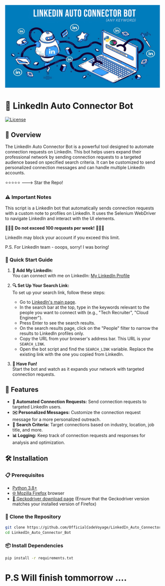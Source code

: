 <div style="text-align: center;">
    <a href="https://www.youtube.com/channel/UCk2O3jSU3_B2MMGr8wLcAdw" target="_blank" title="CodeVoyage YouTube Channel">
        <img src="banner.jpg" alt="Alt text">
    </a>
</div>

# 🤖 LinkedIn Auto Connector Bot

[![License](https://img.shields.io/badge/license-MIT-blue.svg)](LICENSE)

## 🌟 Overview

The LinkedIn Auto Connector Bot is a powerful tool designed to automate connection requests on LinkedIn. This bot helps users expand their professional network by sending connection requests to a targeted audience based on specified search criteria. It can be customized to send personalized connection messages and can handle multiple LinkedIn accounts.

:star::star::star::star::star: ---> Star the Repo!



### ⚠️ Important Notes

This script is a LinkedIn bot that automatically sends connection requests with a custom note to profiles on LinkedIn. It uses the Selenium WebDriver to navigate LinkedIn and interact with the UI elements.

🚨🚨🚨 **Do not exceed 100 requests per week!**  🚨🚨🚨

LinkedIn may block your account if you exceed this limit.

P.S. For LinkedIn team - ooops, sorry! I was boring! 

### 🚀 Quick Start Guide

1. **💼 Add My LinkedIn:**  
   You can connect with me on LinkedIn: [My LinkedIn Profile](https://www.linkedin.com/in/mrbondarenko/)

2. **🔍 Set Up Your Search Link:**  
   To set up your search link, follow these steps:
   - Go to [LinkedIn's main page](https://www.linkedin.com/).
   - In the search bar at the top, type in the keywords relevant to the people you want to connect with (e.g., "Tech Recruiter", "Cloud Engineer").
   - Press Enter to see the search results.
   - On the search results page, click on the "People" filter to narrow the results to LinkedIn profiles only.
   - Copy the URL from your browser's address bar. This URL is your `SEARCH_LINK`.
   - Open the bot script and find the `SEARCH_LINK` variable. Replace the existing link with the one you copied from LinkedIn.

3. **🎉 Have Fun!**  
   Start the bot and watch as it expands your network with targeted connection requests.

## 🔧 Features

- **🤖 Automated Connection Requests:** Send connection requests to targeted LinkedIn users.
- **✉️ Personalized Messages:** Customize the connection request message for a more personalized outreach.
- **🔎 Search Criteria:** Target connections based on industry, location, job title, and more.
- **📊 Logging:** Keep track of connection requests and responses for analysis and optimization.

## 🛠 Installation

### 📋 Prerequisites

- [Python 3.8+](https://www.python.org/downloads/)
- [🌐 Mozilla Firefox](https://www.mozilla.org/en-US/firefox/new/) browser
- [🦊 Geckodriver download page](https://github.com/mozilla/geckodriver/releases) (Ensure that the Geckodriver version matches your installed version of Firefox)

### 📂 Clone the Repository

```bash
git clone https://github.com/OfficialCodeVoyage/LinkedIn_Auto_Connector_Bot.git
cd LinkedIn_Auto_Connector_Bot
```

### 📦 Install Dependencies
```bash
pip install -r requirements.txt
```

# P.S Will finish tommorrow ....
